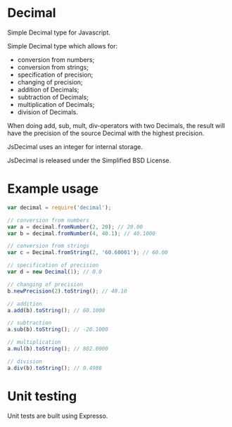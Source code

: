 Decimal
=======

Simple Decimal type for Javascript.

Simple Decimal type which allows for:

* conversion from numbers;
* conversion from strings;
* specification of precision;
* changing of precision;
* addition of Decimals;
* subtraction of Decimals;
* multiplication of Decimals;
* division of Decimals.

When doing add, sub, mult, div-operators with two Decimals, the result will have the precision of the source Decimal with the highest precision.

JsDecimal uses an integer for internal storage.

JsDecimal is released under the Simplified BSD License.

Example usage
=============
```js
var decimal = require('decimal');

// conversion from numbers
var a = decimal.fromNumber(2, 20); // 20.00
var b = decimal.fromNumber(4, 40.1); // 40.1000

// conversion from strings
var c = Decimal.fromString(2, '60.60001'); // 60.00

// specification of precision
var d = new Decimal(1); // 0.0

// changing of precision
b.newPrecision(2).toString(); // 40.10

// addition
a.add(b).toString(); // 60.1000

// subtraction
a.sub(b).toString(); // -20.1000

// multiplication
a.mul(b).toString(); // 802.0000

// division
a.div(b).toString(); // 0.4988
```

Unit testing
============
Unit tests are built using Expresso.
